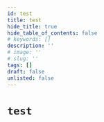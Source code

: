 ```yaml
---
id: test
title: test
hide_title: true
hide_table_of_contents: false
# keywords: []
description: ''
# image: ''
# slug: ''
tags: []
draft: false
unlisted: false
---
```


# <code>test</code>
